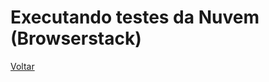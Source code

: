# Executando testes da Nuvem (Browserstack)



[Voltar](https://github.com/andresilveiraleite/java_webdriver_novos_conceitos/blob/master/docs/d-execucao-teste/001_execucao.md) 

